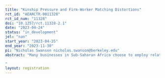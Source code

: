 ```yaml
---
title: "Kinship Pressure and Firm-Worker Matching Distortions"
rct_id: "AEARCTR-0011328"
rct_id_num: "11328"
doi: "10.1257/rct.11328-2.1"
date: "2023-04-24"
status: "in_development"
jel: "nan"
start_year: "2023-04-25"
end_year: "2023-11-30"
pi: "Nicholas Swanson nicholas.swanson@berkeley.edu"
abstract: "Many businesses in Sub-Saharan Africa choose to employ relatives. A common understanding of this phenomenon is that this reflects information assymetries or benefits to hiring from one’s network that alleviate moral hazard.  In this project, I propose a different hypothesis: that some of this hiring may be driven by social norms or redistributive pressures, which maybe exacerbated by greater moral hazard among members of one’s network. I design a field experiment to examine the relevance of these redistributive pressures generating hiring distortions among Zambian microenterprises. I offer microenterprise owners a subsidy to hire an additional employee, and ask business owners to decide between hiring a relative or a non-relative candidate for the position. Microenterprise owners then make their choice under two conditions: a control condition, in the owner receives a poster explaining that they received a subsidy to hire a person and a treatment condition, in which employers are told that if they receive a subsidy, they will be given a poster explaining  the subsidy AND that many business owners offered this subsidy do not have complete control over who is hired with the subsidy. The treatment poster is designed to provide business owners with plausible deniability for not hiring a particular employee, as compared to natural hiring conditions. I then test how the identity of the employee chosen changes under this treatment. The experiment outlined in this pre-registration is one that explores the hypothesis. An additional  experiment involving rural employers may also be conducted as part of the same project (subject to budget and logistical constraints).
"
layout: registration
---
```


